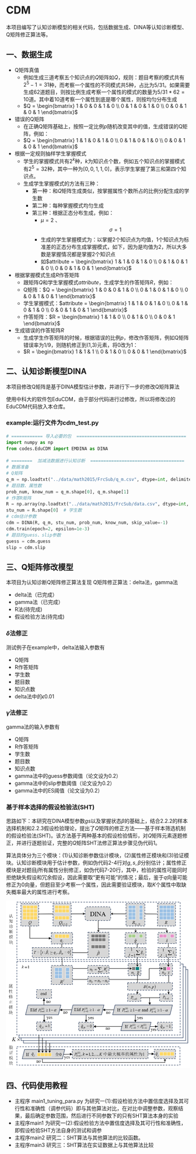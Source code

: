 # CDM
本项目编写了认知诊断模型的相关代码，包括数据生成、DINA等认知诊断模型、Q矩阵修正算法等。

## 一、数据生成
- Q矩阵真值
  - 例如生成三道考察五个知识点的$Q$矩阵如$Q$，规则：题目考察的模式共有$2^5-1=31$种，而考察一个属性的不同模式共$5$种，占比为$5/31$。如果需要生成$62$道题目，则按比例生成考察一个属性的模式的数量为$5/31*62=10$道。其中着$10$道考察一个属性到底是哪个属性，则按均匀分布生成
  - $Q = \begin{bmatrix} 1 & 0 & 0 & 1 & 0 \\ 0 & 1 & 0 & 1 & 0 \\ 0 & 0 & 1 & 0 & 1 \end{bmatrix}$
- 错误的Q矩阵 
  - 在正确Q矩阵基础上，按照一定比例$p$随机改变其中的值，生成错误的Q矩阵，例如：
  - $Q = \begin{bmatrix} 1 & 1 & 0 & 1 & 0 \\ 0 & 1 & 0 & 1 & 0 \\ 0 & 0 & 1 & 0 & 1 \end{bmatrix}$
- 根据一定规则抽样学生掌握模式
  - 学生的掌握模式共有$2^k$种，$k$为知识点个数，例如五个知识点的掌握模式有$2^5=32$种，其中一种为$[0,0,1,1,0]$，表示学生掌握了第三和第四个知识点。
  - 生成学生掌握模式的方法有三种：
    - 第一种：和$Q$矩阵生成类似，按掌握属性个数所占的比例分配生成的学生数
    - 第二种：每种掌握模式均匀生成
    - 第三种：根据正态分布生成，例如：
      - $\mu = 2$ 、$$\sigma = 1$$
      - 生成的学生掌握模式为：以掌握2个知识点为均值，1个知识点为标准差的正态分布生成掌握模式，如下，因为是均值为2，所以大多数是掌握情况都是掌握2个知识点
      - 如$attribute = \begin{bmatrix} 1 & 1 & 0 & 1 & 0 \\ 0 & 1 & 0 & 1 & 0 \\ 0 & 0 & 1 & 0 & 1 \end{bmatrix}$
- 根据掌握模式生成$R$作答矩阵
  - 跟矩阵$Q$和学生掌握模式$attribute$，生成学生的作答矩阵$R$，例如：
  - Q矩阵：$Q = \begin{bmatrix} 1 & 0 & 0 & 1 & 0 \\ 0 & 1 & 0 & 1 & 0 \\ 0 & 0 & 1 & 0 & 1 \end{bmatrix}$
  - 学生掌握模式：$attribute = \begin{bmatrix} 1 & 1 & 0 & 1 & 0 \\ 0 & 1 & 0 & 1 & 0 \\ 0 & 0 & 1 & 0 & 1 \end{bmatrix}$
  - 作答矩阵：$R = \begin{bmatrix} 1 & 1 & 0 \\ 0 & 1 & 0 \\ 0 & 0 & 1 \end{bmatrix}$
- 生成错误的作答矩阵$R$
  - 生成学生作答矩阵的时候，根据错误的比例$p$，修改作答矩阵，例如Q矩阵错误率为$1/9$，则随机修正到(1,3)元素，将0改为1：
  - $R = \begin{bmatrix} 1 & 1 & 1 \\ 0 & 1 & 0 \\ 0 & 0 & 1 \end{bmatrix}$

## 二、认知诊断模型DINA

本项目修改Q矩阵是基于DINA模型估计参数，并进行下一步的修改Q矩阵算法

使用中科大的软件包EduCDM，由于部分代码进行过修改，所以将修改过的EduCDM代码放入本仓库。
### example:运行文件为cdm_test.py

```python
# ============ 导入必要的包  ==========================================
import numpy as np
from codes.EduCDM import EMDINA as DINA

# ========  加减法数据进行认知诊断  ====================================
# 数据准备
# Q矩阵
q_m = np.loadtxt("../data/math2015/FrcSub/q_m.csv", dtype=int, delimiter=',')
# 题目数、属性数
prob_num, know_num = q_m.shape[0], q_m.shape[1]
# 作答R矩阵
R = np.array(np.loadtxt("../data/math2015/FrcSub/data.csv", dtype=int, delimiter=','))
stu_num = R.shape[0]  # 学生数
# cdm估计参数
cdm = DINA(R, q_m, stu_num, prob_num, know_num, skip_value=-1)
cdm.train(epoch=2, epsilon=1e-3)
# 题目的guess、slip参数
guess = cdm.guess
slip = cdm.slip

```

## 三、Q矩阵修改模型

本项目为认知诊断Q矩阵修正算法复现 Q矩阵修正算法：delta法，gamma法
- delta法（已完成）
- gamma法（已完成）
- R法(待完成)
- 假设检验方法(待完成)

### $\delta$法修正

测试例子在example中，delta法输入参数有

- Q矩阵
- R作答矩阵
- 学生数
- 题目数
- 知识点数
- delta法中的$\epsilon0.01$


### $\gamma$法修正


gamma法的输入参数有

- Q矩阵
- R作答矩阵
- 学生数
- 题目数
- 知识点数
- gamma法中的guess参数阈值（论文设为0.2）
- gamma法中的slip参数阈值（论文设为0.2）
- gamma法中的ES阈值（论文设为0.2）

### 基于样本选择的假设检验法(SHT)

思路如下：本研究在DINA模型参数$gs$以及掌握状态$\beta$的基础上，结合2.2.2的样本选择机制和2.2.3假设检验理论，提出了$Q$矩阵的修正方法——基于样本筛选机制的假设检验法(SHT)。该方法基于两种基本的假设检验情形，对$Q$矩阵元素逐题修正，并进行逐题验证，完整的$Q$矩阵SHT法修正算法步骤见伪代码1。

算法具体分为三个模块：(1)认知诊断参数估计模块，(2)属性修正模块和(3)验证模块。认知诊断模块用于估计参数，例如伪代码2-4行对$g,s,\beta$分别估计；属性修正模块是对题目$j$所有属性分别修正，如伪代码7-20行，其中，检验的属性可能同时拒绝缺失假设和冗余假设，因此需要取“更有可能”的情况；最后，鉴于$q$向量可能修正为0向量，但题目至少考察一个属性，因此需要验证模块，取$K$个属性中取缺失概率最大的属性进行考察。

![](1.png)



## 四、代码使用教程

- 主程序 main1_tuning_para.py 为研究一(1):假设检验方法中置信度选择及其可行性和准确性（调参代码）即与其他算法对比，在对比中调整参数，观察结果，最后确定参数范围，然后进行不同参数下的只有SHT算法本身的实验
- 主程序main1 为研究一(2):假设检验方法中置信度选择及其可行性和准确性，即假设检验SHT方法自身的测试和调参
- 主程序main2 研究二：SHT算法与其他算法的比较函数。
- 主程序main3 研究三：SHT算法在实证数据上与其他算法比较